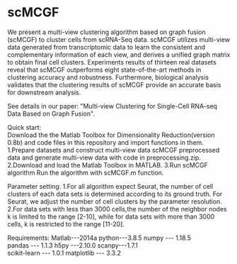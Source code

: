 # scMCGF
We present a multi-view clustering algorithm based on graph fusion (scMCGF) to cluster cells from scRNA-Seq data. scMCGF utilizes multi-view data generated from transcriptomic data to learn the consistent and complementary information of each view, and derives a unified graph matrix to obtain final cell clusters. Experiments results of thirteen real datasets reveal that scMCGF outperforms eight state-of-the-art methods in clustering accuracy and robustness. Furthermore, biological analysis validates that the clustering results of scMCGF provide an accurate basis for downstream analysis.  

See details in our paper: "Multi-view Clustering for Single-Cell RNA-seq Data Based on Graph Fusion".  
   
Quick start:  
Download the the Matlab Toolbox for Dimensionality Reduction(version 0.8b) and code files in this repository and import functions in them.  
1.Prepare datasets  and construct multi-view data
scMCGF preprocessed data and generate multi-view data with code in preprocessing.zip.  
2.Download and load the Matlab Toolbox in MATLAB. 
3.Run scMCGF algorithm 
Run the algorithm with scMCGF.m function.  

Parameter setting:
1.For all algorithm expect Seurat, the number of cell clusters of each data sets is determined according to its ground truth. For Seurat, we adjust the number of cell clusters by the parameter resolution.
2.For data sets with less than 3000 cells,the number of the neighbor nodes k is limited to the range [2-10], while for data sets with more than 3000 cells, k is restricted to the range [11-20]. 


Requirements: 
Matlab---2014a
python---3.8.5 
numpy --- 1.18.5  
pandas --- 1.1.3 
h5py ---2.10.0
scanpy---1.7.1  
scikit-learn --- 1.0.1
matplotlib --- 3.3.2

